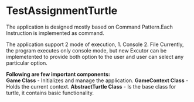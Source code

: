 # TestAssignmentTurtle

The application is designed mostly based on Command Pattern.Each Instruction is implemented as command.

The application support 2 mode of execution,
    1. Console 
    2. File
Currently, the program executes only console mode, but new Excutor can be implemetented to provide both option to the user and user can select any particular option.


**Following are few important components:**  
**Game Class** - Initializes and manage the application.
**GameContext Class** - Holds the current context.
**AbstractTurtle Class** - Is the base class for turtle, it contains basic functionality.
